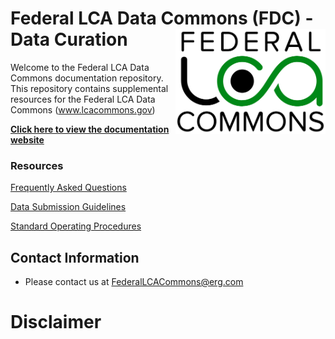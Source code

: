 # Federal LCA Data Commons (FDC) - Data Curation  <img src="img/lca_logo.png" align="right" width="240" />

Welcome to the Federal LCA Data Commons documentation repository.
This repository contains supplemental resources for the Federal LCA Data Commons (www.lcacommons.gov)

[**Click here to view the documentation website**]()

### Resources
[Frequently Asked Questions]()

[Data Submission Guidelines]()

[Standard Operating Procedures]()


## Contact Information
* Please contact us at FederalLCACommons@erg.com


# Disclaimer

